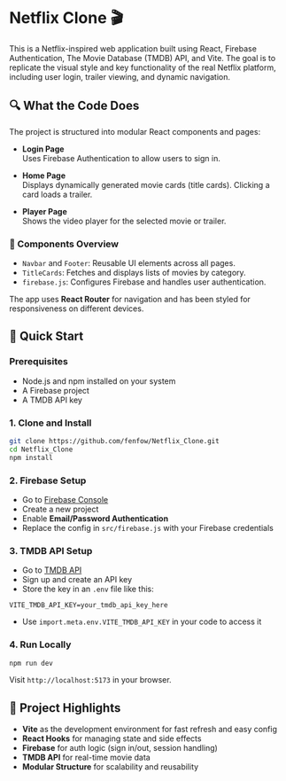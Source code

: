 # Netflix Clone 🎬

This is a Netflix-inspired web application built using React, Firebase Authentication, The Movie Database (TMDB) API,  and Vite. The goal is to replicate the visual style and key functionality of the real Netflix platform, including user login, trailer viewing, and dynamic navigation.

## 🔍 What the Code Does

The project is structured into modular React components and pages:

- **Login Page**  
  Uses Firebase Authentication to allow users to sign in.

- **Home Page**  
  Displays dynamically generated movie cards (title cards). Clicking a card loads a trailer.

- **Player Page**  
  Shows the video player for the selected movie or trailer.

### 🔧 Components Overview

- `Navbar` and `Footer`: Reusable UI elements across all pages.
- `TitleCards`: Fetches and displays lists of movies by category.
- `firebase.js`: Configures Firebase and handles user authentication.

The app uses **React Router** for navigation and has been styled for responsiveness on different devices.

## 🚀 Quick Start

### Prerequisites

- Node.js and npm installed on your system
- A Firebase project
- A TMDB API key

### 1. Clone and Install

```bash
git clone https://github.com/fenfow/Netflix_Clone.git
cd Netflix_Clone
npm install
```

### 2. Firebase Setup

- Go to [Firebase Console](https://console.firebase.google.com/)
- Create a new project
- Enable **Email/Password Authentication**
- Replace the config in `src/firebase.js` with your Firebase credentials

### 3. TMDB API Setup

- Go to [TMDB API](https://www.themoviedb.org/settings/api)
- Sign up and create an API key
- Store the key in an `.env` file like this:

```env
VITE_TMDB_API_KEY=your_tmdb_api_key_here
```

- Use `import.meta.env.VITE_TMDB_API_KEY` in your code to access it

### 4. Run Locally

```bash
npm run dev
```

Visit `http://localhost:5173` in your browser.

## 📁 Project Highlights

- **Vite** as the development environment for fast refresh and easy config
- **React Hooks** for managing state and side effects
- **Firebase** for auth logic (sign in/out, session handling)
- **TMDB API** for real-time movie data
- **Modular Structure** for scalability and reusability





